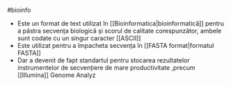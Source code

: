 #bioinfo 
- Este un format de text utilizat în [[Bioinformatica|bioinformatică]] pentru a păstra secvența biologică și scorul de calitate corespunzător, ambele sunt codate cu un singur caracter [[ASCII]]
- Este utilizat pentru a împacheta secvența în [[FASTA format|formatul FASTA]]
- Dar a devenit de fapt standartul pentru  stocarea rezultatelor instrumentelor de secvențiere de mare productivitate ,precum [[Illumina]] Genome Analyz